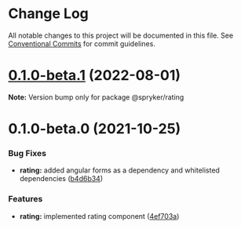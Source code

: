 # Change Log

All notable changes to this project will be documented in this file.
See [Conventional Commits](https://conventionalcommits.org) for commit guidelines.

# [0.1.0-beta.1](https://github.com/spryker/ui-components/compare/@spryker/rating@0.1.0-beta.0...@spryker/rating@0.1.0-beta.1) (2022-08-01)

**Note:** Version bump only for package @spryker/rating





# 0.1.0-beta.0 (2021-10-25)


### Bug Fixes

* **rating:** added angular forms as a dependency and whitelisted dependencies ([b4d6b34](https://github.com/spryker/ui-components/commit/b4d6b346b47d396a35cf39be8f2a5f3ba0aff4fa))


### Features

* **rating:** implemented rating component ([4ef703a](https://github.com/spryker/ui-components/commit/4ef703a311aa9d99d9ac07c9261565285f73ca8d))
